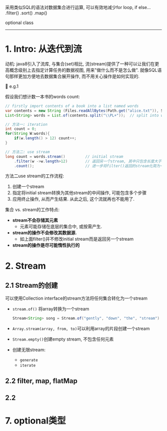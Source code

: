 采用类似SQL的语法对数据集合进行运算, 可以有效地减少for loop, if else...
.filter() .sort()  .map()


optional class

---

# 1. Intro: 从迭代到流
动机: java8引入了流库, 与集合(set)相比, 流(stream)提供了一种可以让我们在更高概念级别上去指定计算任务的数据视图, 用来"做什么而不是怎么做". 就像SQL语句那样更加方便地去数据集合展开操作, 而不用关心操作是如何实现的.

:gem: e.g.1

假设我们想计数一本书的words count:
```java
// firstly import contents of a book into a list named words
var contents = new String (Files.readAllBytes(Path.get("alice.txt")), StandardCharsets.UTF_8);      // read file into String
List<String> words = List.of(contents.split("\\PL+"));  // split into words

// 方法一: iteration
int count = 0;
for(String W:words){
    if(w.length() > 12) count++;
}

// 方法二: use stream
long count = words.stream()         // initial stream
    .filter(w ->w.length>12)        // 返回另一个stream, 其中只包含长度大于12的单词
    .count();                       // 进一步将filter()返回的stream化简为一个结果
```

方法二use stream的工作流程:
1. 创建一个stream
2. 指定将initial stream转换为其他stream的中间操作, 可能包含多个步骤
3. 应用终止操作, 从而产生结果. 从此之后, 这个流就再也不能用了.


集合 vs. stream的工作特点:
+ **stream不会存储其元素**
  + 元素可能存储在底层的集合中, 或按需产生. 
+ **stream的操作不会修改其数据源.** 
  + 如上面filter()并不修改initial stream而是返回另一个stream
+ **stream的操作是尽可能惰性执行的**


# 2. Stream
## 2.1 Stream的创建
可以使用Collection interface的stream方法将任何集合转化为一个stream

+ `stream.of()` 将array转换为一个stream
    ```java
    Stream<String> song = Stream.of("gently", "down", "the", "stream")
    ```
+ `Array.stream(array, from, to)`可以利用array的片段创建一个stream

+ `Stream.empty()`创建empty stream, 不包含任何元素
+ 创建无限stream:
  + `generate`
  + `iterate`

## 2.2 filter, map, flatMap

## 2.2 

# 7. optional类型